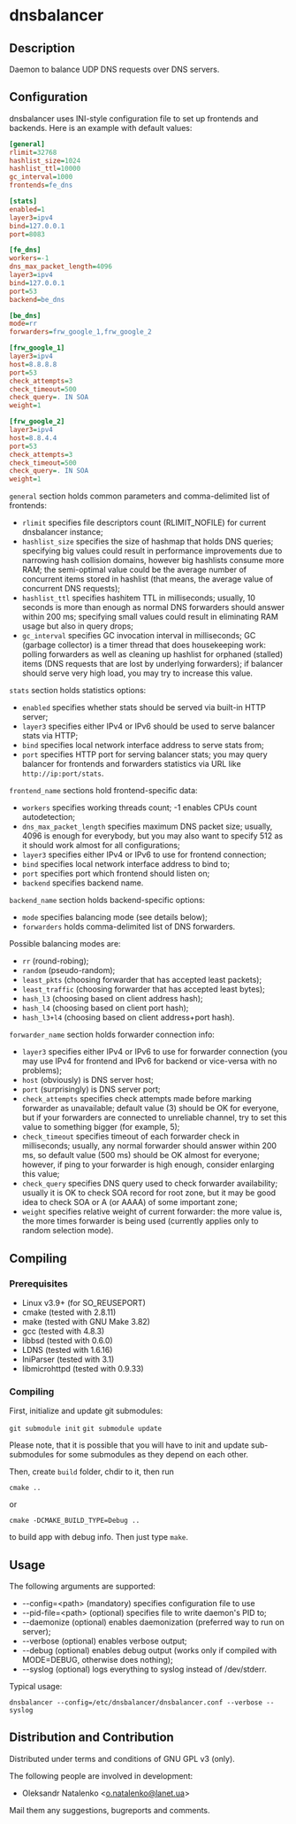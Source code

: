 dnsbalancer
===========

Description
-----------

Daemon to balance UDP DNS requests over DNS servers.

Configuration
-------------

dnsbalancer uses INI-style configuration file to set up frontends and backends.
Here is an example with default values:

```ini
[general]
rlimit=32768
hashlist_size=1024
hashlist_ttl=10000
gc_interval=1000
frontends=fe_dns

[stats]
enabled=1
layer3=ipv4
bind=127.0.0.1
port=8083

[fe_dns]
workers=-1
dns_max_packet_length=4096
layer3=ipv4
bind=127.0.0.1
port=53
backend=be_dns

[be_dns]
mode=rr
forwarders=frw_google_1,frw_google_2

[frw_google_1]
layer3=ipv4
host=8.8.8.8
port=53
check_attempts=3
check_timeout=500
check_query=. IN SOA
weight=1

[frw_google_2]
layer3=ipv4
host=8.8.4.4
port=53
check_attempts=3
check_timeout=500
check_query=. IN SOA
weight=1

```

`general` section holds common parameters and comma-delimited list of frontends:

* `rlimit` specifies file descriptors count (RLIMIT\_NOFILE) for current dnsbalancer instance;
* `hashlist_size` specifies the size of hashmap that holds DNS queries; specifying
big values could result in performance improvements due to narrowing hash collision domains,
however big hashlists consume more RAM; the semi-optimal value could be the average number of
concurrent items stored in hashlist (that means, the average value of concurrent DNS requests);
* `hashlist_ttl` specifies hashitem TTL in milliseconds; usually, 10 seconds is more than enough
as normal DNS forwarders should answer within 200 ms; specifying small values could result
in eliminating RAM usage but also in query drops;
* `gc_interval` specifies GC invocation interval in milliseconds; GC (garbage collector) is a timer
thread that does housekeeping work: polling forwarders as well as cleaning up hashlist for orphaned
(stalled) items (DNS requests that are lost by underlying forwarders); if balancer should serve very
high load, you may try to increase this value.

`stats` section holds statistics options:

* `enabled` specifies whether stats should be served via built-in HTTP server;
* `layer3` specifies either IPv4 or IPv6 should be used to serve balancer stats via HTTP;
* `bind` specifies local network interface address to serve stats from;
* `port` specifies HTTP port for serving balancer stats; you may query balancer for frontends
and forwarders statistics via URL like `http://ip:port/stats`.

`frontend_name` sections hold frontend-specific data:

* `workers` specifies working threads count; -1 enables CPUs count autodetection;
* `dns_max_packet_length` specifies maximum DNS packet size; usually, 4096 is enough for everybody,
but you may also want to specify 512 as it should work almost for all configurations;
* `layer3` specifies either IPv4 or IPv6 to use for frontend connection;
* `bind` specifies local network interface address to bind to;
* `port` specifies port which frontend should listen on;
* `backend` specifies backend name.

`backend_name` section holds backend-specific options:

* `mode` specifies balancing mode (see details below);
* `forwarders` holds comma-delimited list of DNS forwarders.

Possible balancing modes are:

* `rr` (round-robing);
* `random` (pseudo-random);
* `least_pkts` (choosing forwarder that has accepted least packets);
* `least_traffic` (choosing forwarder that has accepted least bytes);
* `hash_l3` (choosing based on client address hash);
* `hash_l4` (choosing based on client port hash);
* `hash_l3+l4` (choosing based on client address+port hash).

`forwarder_name` section holds forwarder connection info:

* `layer3` specifies either IPv4 or IPv6 to use for forwarder connection (you may use IPv4 for frontend
and IPv6 for backend or vice-versa with no problems);
* `host` (obviously) is DNS server host;
* `port` (surprisingly) is DNS server port;
* `check_attempts` specifies check attempts made before marking forwarder as unavailable;
default value (3) should be OK for everyone, but if your forwarders are connected to unreliable channel,
try to set this value to something bigger (for example, 5);
* `check_timeout` specifies timeout of each forwarder check in milliseconds; usually, any normal
forwarder should answer within 200 ms, so default value (500 ms) should be OK almost for everyone;
however, if ping to your forwarder is high enough, consider enlarging this value;
* `check_query` specifies DNS query used to check forwarder availability; usually it is OK to check
SOA record for root zone, but it may be good idea to check SOA or A (or AAAA) of some important zone;
* `weight` specifies relative weight of current forwarder: the more value is, the more times forwarder
is being used (currently applies only to random selection mode).

Compiling
---------

### Prerequisites

* Linux v3.9+ (for SO\_REUSEPORT)
* cmake (tested with 2.8.11)
* make (tested with GNU Make 3.82)
* gcc (tested with 4.8.3)
* libbsd (tested with 0.6.0)
* LDNS (tested with 1.6.16)
* IniParser (tested with 3.1)
* libmicrohttpd (tested with 0.9.33)

### Compiling

First, initialize and update git submodules:

`git submodule init`
`git submodule update`

Please note, that it is possible that you will have to init and update sub-submodules
for some submodules as they depend on each other.

Then, create `build` folder, chdir to it, then run

`cmake ..`

or

`cmake -DCMAKE_BUILD_TYPE=Debug ..`

to build app with debug info. Then just type `make`.

Usage
-----

The following arguments are supported:

* --config=&lt;path&gt; (mandatory) specifies configuration file to use
* --pid-file=&lt;path&gt; (optional) specifies file to write daemon's PID to;
* --daemonize (optional) enables daemonization (preferred way to run on server);
* --verbose (optional) enables verbose output;
* --debug (optional) enables debug output (works only if compiled with MODE=DEBUG, otherwise does nothing);
* --syslog (optional) logs everything to syslog instead of /dev/stderr.

Typical usage:

`dnsbalancer --config=/etc/dnsbalancer/dnsbalancer.conf --verbose --syslog`

Distribution and Contribution
-----------------------------

Distributed under terms and conditions of GNU GPL v3 (only).

The following people are involved in development:

* Oleksandr Natalenko &lt;o.natalenko@lanet.ua&gt;

Mail them any suggestions, bugreports and comments.

